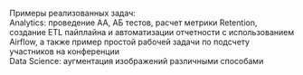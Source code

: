 Примеры реализованных задач:
<br>Analytics: проведение АА, АБ тестов, расчет метрики Retention, создание ETL пайплайна и автоматизации отчетности с использованием Airflow, а также пример простой рабочей задачи по подсчету участников на конференции
<br>Data Science: аугментация изображений различными способами
